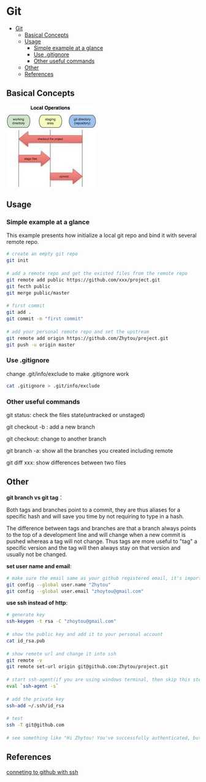 # Git

- [Git](#git)
  - [Basical Concepts](#basical-concepts)
  - [Usage](#usage)
    - [Simple example at a glance](#simple-example-at-a-glance)
    - [Use .gitignore](#use-gitignore)
    - [Other useful commands](#other-useful-commands)
  - [Other](#other)
  - [References](#references)

## Basical Concepts

![git workflow](../img/git_workflow.jpg)

## Usage

### Simple example at a glance

This example presents how initialize a local git repo and bind it with several remote repo.

``` bash
# create an empty git repo
git init

# add a remote repo and get the existed files from the remote repo
git remote add public https://github.com/xxx/project.git
git fecth public
git merge public/master

# first commit
git add .
git commit -m "first commit"

# add your personal remote repo and set the upstream 
git remote add origin https://github.com/Zhytou/project.git
git push -u origin master

```

### Use .gitignore

change .git/info/exclude to make .gitignore work

``` bash
cat .gitignore > .git/info/exclude
```

### Other useful commands

git status: check the files state(untracked or unstaged)

git checkout -b : add a new branch

git checkout: change to another branch

git branch -a: show all the branches you created including remote

git diff xxx: show differences between two files

## Other

**git branch vs git tag**：

Both tags and branches point to a commit, they are thus aliases for a specific hash and will save you time by not requiring to type in a hash.

The difference between tags and branches are that a branch always points to the top of a development line and will change when a new commit is pushed whereas a tag will not change. Thus tags are more useful to "tag" a specific version and the tag will then always stay on that version and usually not be changed.

**set user name and email**:

``` bash
# make sure the email same as your github registered email, it's important to count your contribution
git config --global user.name "Zhytou"
git config --global user.email "zhoytou@gmail.com"
```

**use ssh instead of http**:

``` bash
# generate key
ssh-keygen -t rsa -C "zhoytou@gmail.com"

# show the public key and add it to your personal account
cat id_rsa.pub

# show remote url and change it into ssh
git remote -v
git remote set-url origin git@github.com:Zhytou/project.git

# start ssh-agent(if you are using windows terminal, then skip this step)
eval `ssh-agent -s`

# add the private key
ssh-add ~/.ssh/id_rsa

# test 
ssh -T git@github.com

# see something like "Hi Zhytou! You've successfully authenticated, but GitHub does not provide shell access", then you're ready to go
```

## References

[conneting to github with ssh](https://docs.github.com/en/authentication/connecting-to-github-with-ssh)
